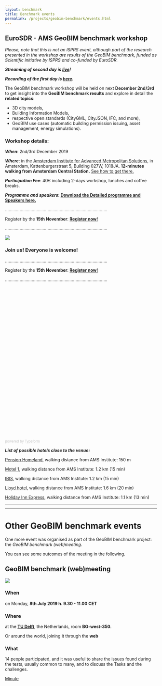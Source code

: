```yaml
---
layout: benchmark
title: Benchmark events
permalink: /projects/geobim-benchmark/events.html
---
```

<!--
<h1>Benchmark events</h1>

Within the GeoBIM benchmark initiative, two open events are about to be organised:

A meeting (also web-meeting) between organisers and participants together for discussing the issues arose so far and proposing improvements to the materials and the on-going activities.

A winter school for presenting the main results and training to GeoBIM.

- - -

* Table of Content
{:toc}

- - -
-->
## EuroSDR - AMS GeoBIM benchmark workshop

*Please, note that this is not an ISPRS event, although part of the research presented in the workshop are results of the GeoBIM benchmark, funded as Scientific initiative by ISPRS and co-funded by EuroSDR.*

***Streaming of second day is [live](https://www.youtube.com/watch?v=abhQsACc5aQ)!***

***Recording of the first day is [here](https://www.youtube.com/watch?v=24G8zAnK-e4&feature=youtu.be).***

The GeoBIM benchmark workshop will be held on next **December 2nd/3rd** to get insight into the **GeoBIM benchmark results** and explore in detail the **related topics**:

- 3D city models,
- Building Information Models,
- respective open standards (CityGML, CityJSON, IFC, and more),
- GeoBIM use cases (automatic building permission issuing, asset management, energy simulations).

### Workshop details:

***When***: 2nd/3rd December 2019

***Where***: in the [Amsterdam Institute for Advanced Metropolitan Solutions](https://www.ams-institute.org), in Amsterdam, Kattenburgerstraat 5, Building 027W, 1018JA. **12-minutes walking from Amsterdam Central Station.** [See how to get there.](https://www.ams-institute.org/about-ams/address-contact-information/)

***Participation Fee***: 40€ including 2-days workshop, lunches and coffee breaks.

***Programme and speakers***: [**Download the Detailed programme and Speakers here.**](/projects/geobim-benchmark/WorkshopProgrammeSpeakers.pdf)

....................................................................................

Register by the **15th November**: [**Register now!**](https://francescanoardo.typeform.com/to/qplW6H)

....................................................................................

<div class="row">
  <div class="col-sm-12 col-xs-12"><img class="img-responsive" src="{{ "/projects/geobim-benchmark/img/Workshop_Website.gif" }}"></div>
</div>




### Join us! Everyone is welcome!

....................................................................................

Register by the **15th November**: [**Register now!**](https://francescanoardo.typeform.com/to/qplW6H)

....................................................................................

<div class="typeform-widget" data-url="https://francescanoardo.typeform.com/to/qplW6H" style="width: 100%; height: 500px;"></div> <script> (function() { var qs,js,q,s,d=document, gi=d.getElementById, ce=d.createElement, gt=d.getElementsByTagName, id="typef_orm", b="https://embed.typeform.com/"; if(!gi.call(d,id)) { js=ce.call(d,"script"); js.id=id; js.src=b+"embed.js"; q=gt.call(d,"script")[0]; q.parentNode.insertBefore(js,q) } })() </script> <div style="font-family: Sans-Serif;font-size: 12px;color: #999;opacity: 0.5; padding-top: 5px;"> powered by <a href="https://admin.typeform.com/signup?utm_campaign=qplW6H&utm_source=typeform.com-13384974-Pro&utm_medium=typeform&utm_content=typeform-embedded-poweredbytypeform&utm_term=EN" style="color: #999" target="_blank">Typeform</a> </div>





***List of possible hotels close to the venue:***

[Pension Homeland](https://www.pensionhomeland.com/en/), walking distance from AMS Institute: 150 m

[Motel 1](https://www.motel-one.com/en/hotels/amsterdam/hotel-amsterdam-waterlooplein/),  walking distance from AMS Institute: 1.2 km (15 min)

[IBIS](https://www.accorhotels.com/en/hotel-3044-ibis-amsterdam-centre-stopera/index.shtml),  walking distance from AMS Institute: 1.2 km (15 min)

[Lloyd hotel](https://www.lloyd.nl),  walking distance from AMS Institute: 1.6 km (20 min)

[Holiday Inn Express](https://www.ihg.com/holidayinnexpress/hotels/us/en/amsterdam/amsch/hoteldetail),  walking distance from AMS Institute: 1.1 km (13 min) 

----------------
----------------
<h1>Other GeoBIM benchmark events</h1>

One more event was organised as part of the GeoBIM benchmark project: the *GeoBIM benchmark (web)meeting*.

You can see some outcomes of the meeting in the following.


## GeoBIM benchmark (web)meeting
<div class="row">
  <div class="col-sm-12 col-xs-12"><img class="img-responsive" src="{{ "/projects/geobim-benchmark/img/Meeting.gif" }}" style="max-height: 500px"></div>
</div>

### When
on Monday, **8th July 2019 h. 9.30 - <!--12.30--> 11.00 CET**

### Where
at the [**TU Delft**](https://3d.bk.tudelft.nl/about/#where), the Netherlands, room **BG-west-350**.

Or around the world, joining it through the **web**

### What
14 people participated, and it was useful to share the issues found during the tests, usually common to many, and to discuss the Tasks and the challenges.

[Minute](https://www.dropbox.com/s/trgogk2fgt283l7/GeoBIMbenchmark_meeting_minute-2.docx?dl=0)

<!-- following the **link** (please, try to connect 15 minutes before the meeting):

[Join the meeting by the web-platform 'Zoom'](https://lu-se.zoom.us/j/356618156)

[Join the meeting by Skype for Business](https://lu-se.zoom.us/skype/356618156)


### Agenda

9.30 – 9.45	Welcome and Introduction round (who we are, our main interests, in life and in the benchmark)

9.45 - 10.15 Introduction on the GeoBIM benchmark & Presentation of the intermediate results

10.15 – 11.00	Presentation by participants (part I) about their experience with what they tested and main issues with the data and tools (10’ each):

- The benchmark test (Task, Software, Data, Results)
- Issues and suggestions
- Plans

*11.00 – 11.15	Coffee break*

11.15 – 12.00	Presentation by participants (part II)

12.00 – 12.25	Discussion:
1. Other interesting tools to be tested
2. How to help participation, how to fix/improve materials
3. General thoughts about standardised data and interoperability
4. discussion, feedbacks, plans for the future

12.25 – 12.30 Conclusion

### Join us!

Through the **web** following the **link** (please, try to connect 15 minutes before the meeting):

[Join the meeting by the web-platform 'Zoom'](https://lu-se.zoom.us/j/356618156)

[Join the meeting by Skype for Business](https://lu-se.zoom.us/skype/356618156)

The meeting is for free and everyone who is interested in the benchmark, participated in the tests and in the organisation of the benchmark or will participate in the tests is welcome!

In order to help us with organisational issues, **please register**:

<div class="typeform-widget" data-url="https://francescanoardo.typeform.com/to/QyLxrI" style="width: 100%; height: 500px;"></div> <script> (function() { var qs,js,q,s,d=document, gi=d.getElementById, ce=d.createElement, gt=d.getElementsByTagName, id="typef_orm", b="https://embed.typeform.com/"; if(!gi.call(d,id)) { js=ce.call(d,"script"); js.id=id; js.src=b+"embed.js"; q=gt.call(d,"script")[0]; q.parentNode.insertBefore(js,q) } })() </script> <div style="font-family: Sans-Serif;font-size: 12px;color: #999;opacity: 0.5; padding-top: 5px;"> powered by <a href="https://admin.typeform.com/signup?utm_campaign=QyLxrI&utm_source=typeform.com-13384974-Pro&utm_medium=typeform&utm_content=typeform-embedded-poweredbytypeform&utm_term=EN" style="color: #999" target="_blank">Typeform</a> </div>

-->
